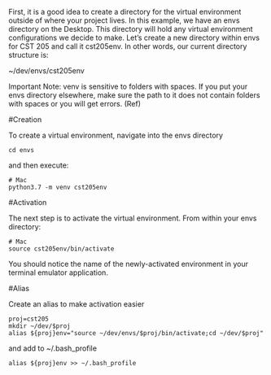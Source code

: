 First, it is a good idea to create a directory for the virtual environment outside of where your project lives. In this example, we have an envs directory on the Desktop. This directory will hold any virtual environment configurations we decide to make. Let’s create a new directory within envs for CST 205 and call it cst205env. In other words, our current directory structure is:

~/dev/envs/cst205env

Important Note:  venv is sensitive to folders with spaces. If you put your envs directory elsewhere, make sure the path to it does not contain folders with spaces or you will get errors. (Ref)

#Creation

To create a virtual environment, navigate into the envs directory

    cd envs

and then execute:

    # Mac
    python3.7 -m venv cst205env

#Activation

The next step is to activate the virtual environment. From within your envs directory:

    # Mac
    source cst205env/bin/activate

You should notice the name of the newly-activated environment in your terminal emulator application.

#Alias

Create an alias to make activation easier

    proj=cst205
    mkdir ~/dev/$proj
    alias ${proj}env="source ~/dev/envs/$proj/bin/activate;cd ~/dev/$proj"

and add to ~/.bash_profile

    alias ${proj}env >> ~/.bash_profile

